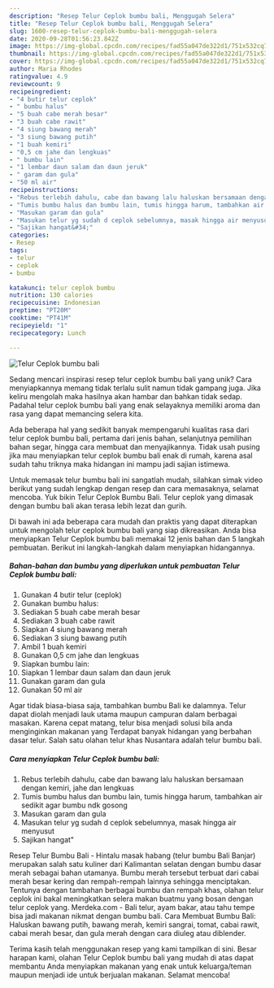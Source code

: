 ```yaml
---
description: "Resep Telur Ceplok bumbu bali, Menggugah Selera"
title: "Resep Telur Ceplok bumbu bali, Menggugah Selera"
slug: 1600-resep-telur-ceplok-bumbu-bali-menggugah-selera
date: 2020-09-28T01:56:23.842Z
image: https://img-global.cpcdn.com/recipes/fad55a047de322d1/751x532cq70/telur-ceplok-bumbu-bali-foto-resep-utama.jpg
thumbnail: https://img-global.cpcdn.com/recipes/fad55a047de322d1/751x532cq70/telur-ceplok-bumbu-bali-foto-resep-utama.jpg
cover: https://img-global.cpcdn.com/recipes/fad55a047de322d1/751x532cq70/telur-ceplok-bumbu-bali-foto-resep-utama.jpg
author: Maria Rhodes
ratingvalue: 4.9
reviewcount: 9
recipeingredient:
- "4 butir telur ceplok"
- " bumbu halus"
- "5 buah cabe merah besar"
- "3 buah cabe rawit"
- "4 siung bawang merah"
- "3 siung bawang putih"
- "1 buah kemiri"
- "0,5 cm jahe dan lengkuas"
- " bumbu lain"
- "1 lembar daun salam dan daun jeruk"
- " garam dan gula"
- "50 ml air"
recipeinstructions:
- "Rebus terlebih dahulu, cabe dan bawang lalu haluskan bersamaan dengan kemiri, jahe dan lengkuas"
- "Tumis bumbu halus dan bumbu lain, tumis hingga harum, tambahkan air sedikit agar bumbu ndk gosong"
- "Masukan garam dan gula"
- "Masukan telur yg sudah d ceplok sebelumnya, masak hingga air menyusut"
- "Sajikan hangat&#34;"
categories:
- Resep
tags:
- telur
- ceplok
- bumbu

katakunci: telur ceplok bumbu 
nutrition: 130 calories
recipecuisine: Indonesian
preptime: "PT20M"
cooktime: "PT41M"
recipeyield: "1"
recipecategory: Lunch

---
```



![Telur Ceplok bumbu bali](https://img-global.cpcdn.com/recipes/fad55a047de322d1/751x532cq70/telur-ceplok-bumbu-bali-foto-resep-utama.jpg)

Sedang mencari inspirasi resep telur ceplok bumbu bali yang unik? Cara menyiapkannya memang tidak terlalu sulit namun tidak gampang juga. Jika keliru mengolah maka hasilnya akan hambar dan bahkan tidak sedap. Padahal telur ceplok bumbu bali yang enak selayaknya memiliki aroma dan rasa yang dapat memancing selera kita.

Ada beberapa hal yang sedikit banyak mempengaruhi kualitas rasa dari telur ceplok bumbu bali, pertama dari jenis bahan, selanjutnya pemilihan bahan segar, hingga cara membuat dan menyajikannya. Tidak usah pusing jika mau menyiapkan telur ceplok bumbu bali enak di rumah, karena asal sudah tahu triknya maka hidangan ini mampu jadi sajian istimewa.

Untuk memasak telur bumbu bali ini sangatlah mudah, silahkan simak video berikut yang sudah lengkap dengan resep dan cara memasaknya, selamat mencoba. Yuk bikin Telur Ceplok Bumbu Bali. Telur ceplok yang dimasak dengan bumbu bali akan terasa lebih lezat dan gurih.


Di bawah ini ada beberapa cara mudah dan praktis yang dapat diterapkan untuk mengolah telur ceplok bumbu bali yang siap dikreasikan. Anda bisa menyiapkan Telur Ceplok bumbu bali memakai 12 jenis bahan dan 5 langkah pembuatan. Berikut ini langkah-langkah dalam menyiapkan hidangannya.

<!--inarticleads1-->

##### Bahan-bahan dan bumbu yang diperlukan untuk pembuatan Telur Ceplok bumbu bali:

1. Gunakan 4 butir telur (ceplok)
1. Gunakan  bumbu halus:
1. Sediakan 5 buah cabe merah besar
1. Sediakan 3 buah cabe rawit
1. Siapkan 4 siung bawang merah
1. Sediakan 3 siung bawang putih
1. Ambil 1 buah kemiri
1. Gunakan 0,5 cm jahe dan lengkuas
1. Siapkan  bumbu lain:
1. Siapkan 1 lembar daun salam dan daun jeruk
1. Gunakan  garam dan gula
1. Gunakan 50 ml air


Agar tidak biasa-biasa saja, tambahkan bumbu Bali ke dalamnya. Telur dapat diolah menjadi lauk utama maupun campuran dalam berbagai masakan. Karena cepat matang, telur bisa menjadi solusi bila anda menginginkan makanan yang Terdapat banyak hidangan yang berbahan dasar telur. Salah satu olahan telur khas Nusantara adalah telur bumbu bali. 

<!--inarticleads2-->

##### Cara menyiapkan Telur Ceplok bumbu bali:

1. Rebus terlebih dahulu, cabe dan bawang lalu haluskan bersamaan dengan kemiri, jahe dan lengkuas
1. Tumis bumbu halus dan bumbu lain, tumis hingga harum, tambahkan air sedikit agar bumbu ndk gosong
1. Masukan garam dan gula
1. Masukan telur yg sudah d ceplok sebelumnya, masak hingga air menyusut
1. Sajikan hangat&#34;


Resep Telur Bumbu Bali - Hintalu masak habang (telur bumbu Bali Banjar) merupakan salah satu kuliner dari Kalimantan selatan dengan bumbu dasar merah sebagai bahan utamanya. Bumbu merah tersebut terbuat dari cabai merah besar kering dan rempah-rempah lainnya sehingga menciptakan. Tentunya dengan tambahan berbagai bumbu dan rempah khas, olahan telur ceplok ini bakal meningkatkan selera makan buatmu yang bosan dengan telur ceplok yang. Merdeka.com - Bali telur, ayam bakar, atau tahu tempe bisa jadi makanan nikmat dengan bumbu bali. Cara Membuat Bumbu Bali: Haluskan bawang putih, bawang merah, kemiri sangrai, tomat, cabai rawit, cabai merah besar, dan gula merah dengan cara diuleg atau diblender. 

Terima kasih telah menggunakan resep yang kami tampilkan di sini. Besar harapan kami, olahan Telur Ceplok bumbu bali yang mudah di atas dapat membantu Anda menyiapkan makanan yang enak untuk keluarga/teman maupun menjadi ide untuk berjualan makanan. Selamat mencoba!
